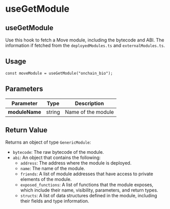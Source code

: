# useGetModule

## useGetModule

Use this hook to fetch a Move module, including the bytecode and ABI. The information if fetched from the `deployedModules.ts` and `externalModules.ts`.

## Usage
``` tsx
const moveModule = useGetModule("onchain_bio");
```

## Parameters
| Parameter  | Type   | Description        |
| ---------- | ------ | ------------------ |
| **moduleName** | string | Name of the module |

## Return Value
Returns an object of type `GenericModule`:

* `bytecode`: The raw bytecode of the module.
* `abi`: An object that contains the following:
  * `address`: The address where the module is deployed.
  * `name`: The name of the module.
  * `friends`: A list of module addresses that have access to private elements of the module.
  * `exposed_functions`: A list of functions that the module exposes, which include their name, visibility, parameters, and return types.
  * `structs`: A list of data structures defined in the module, including their fields and type information.